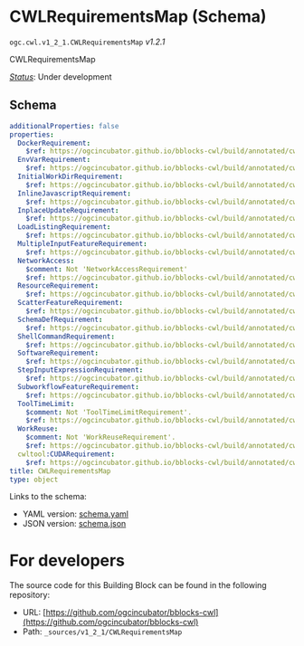 
# CWLRequirementsMap (Schema)

`ogc.cwl.v1_2_1.CWLRequirementsMap` *v1.2.1*

CWLRequirementsMap

[*Status*](http://www.opengis.net/def/status): Under development

## Schema

```yaml
additionalProperties: false
properties:
  DockerRequirement:
    $ref: https://ogcincubator.github.io/bblocks-cwl/build/annotated/cwl/v1_2_1/DockerRequirement/schema.yaml
  EnvVarRequirement:
    $ref: https://ogcincubator.github.io/bblocks-cwl/build/annotated/cwl/v1_2_1/EnvVarRequirement/schema.yaml
  InitialWorkDirRequirement:
    $ref: https://ogcincubator.github.io/bblocks-cwl/build/annotated/cwl/v1_2_1/InitialWorkDirRequirement/schema.yaml
  InlineJavascriptRequirement:
    $ref: https://ogcincubator.github.io/bblocks-cwl/build/annotated/cwl/v1_2_1/InlineJavascriptRequirement/schema.yaml
  InplaceUpdateRequirement:
    $ref: https://ogcincubator.github.io/bblocks-cwl/build/annotated/cwl/v1_2_1/InplaceUpdateRequirement/schema.yaml
  LoadListingRequirement:
    $ref: https://ogcincubator.github.io/bblocks-cwl/build/annotated/cwl/v1_2_1/LoadListingRequirement/schema.yaml
  MultipleInputFeatureRequirement:
    $ref: https://ogcincubator.github.io/bblocks-cwl/build/annotated/cwl/v1_2_1/MultipleInputFeatureRequirement/schema.yaml
  NetworkAccess:
    $comment: Not 'NetworkAccessRequirement'
    $ref: https://ogcincubator.github.io/bblocks-cwl/build/annotated/cwl/v1_2_1/NetworkAccessRequirement/schema.yaml
  ResourceRequirement:
    $ref: https://ogcincubator.github.io/bblocks-cwl/build/annotated/cwl/v1_2_1/ResourceRequirement/schema.yaml
  ScatterFeatureRequirement:
    $ref: https://ogcincubator.github.io/bblocks-cwl/build/annotated/cwl/v1_2_1/ScatterFeatureRequirement/schema.yaml
  SchemaDefRequirement:
    $ref: https://ogcincubator.github.io/bblocks-cwl/build/annotated/cwl/v1_2_1/SchemaDefRequirement/schema.yaml
  ShellCommandRequirement:
    $ref: https://ogcincubator.github.io/bblocks-cwl/build/annotated/cwl/v1_2_1/ShellCommandRequirement/schema.yaml
  SoftwareRequirement:
    $ref: https://ogcincubator.github.io/bblocks-cwl/build/annotated/cwl/v1_2_1/SoftwareRequirement/schema.yaml
  StepInputExpressionRequirement:
    $ref: https://ogcincubator.github.io/bblocks-cwl/build/annotated/cwl/v1_2_1/StepInputExpressionRequirement/schema.yaml
  SubworkflowFeatureRequirement:
    $ref: https://ogcincubator.github.io/bblocks-cwl/build/annotated/cwl/v1_2_1/SubworkflowFeatureRequirement/schema.yaml
  ToolTimeLimit:
    $comment: Not 'ToolTimeLimitRequirement'.
    $ref: https://ogcincubator.github.io/bblocks-cwl/build/annotated/cwl/v1_2_1/ToolTimeLimitRequirement/schema.yaml
  WorkReuse:
    $comment: Not 'WorkReuseRequirement'.
    $ref: https://ogcincubator.github.io/bblocks-cwl/build/annotated/cwl/v1_2_1/WorkReuseRequirement/schema.yaml
  cwltool:CUDARequirement:
    $ref: https://ogcincubator.github.io/bblocks-cwl/build/annotated/cwl/v1_2_1/cwltool:CUDARequirement/schema.yaml
title: CWLRequirementsMap
type: object

```

Links to the schema:

* YAML version: [schema.yaml](https://ogcincubator.github.io/bblocks-cwl/build/annotated/cwl/v1_2_1/CWLRequirementsMap/schema.json)
* JSON version: [schema.json](https://ogcincubator.github.io/bblocks-cwl/build/annotated/cwl/v1_2_1/CWLRequirementsMap/schema.yaml)


# For developers

The source code for this Building Block can be found in the following repository:

* URL: [https://github.com/ogcincubator/bblocks-cwl](https://github.com/ogcincubator/bblocks-cwl)
* Path: `_sources/v1_2_1/CWLRequirementsMap`

